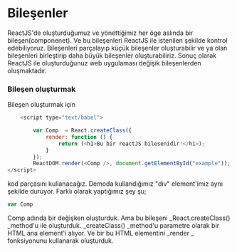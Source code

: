 # Bileşenler

ReactJS'de oluşturduğumuz ve yönettiğimiz her öge aslında bir bileşen\(componenet\). Ve bu bileşenleri ReactJS ile istenilen şekilde kontrol edebiliyoruz. Bileşenleri parçalayıp küçük bileşenler oluşturabilir ve ya olan bileşenleri birleştirip daha büyük bileşenler oluşturabiliriz. Sonuç olarak ReactJS ile oluşturduğunuz web uygulaması değişik bileşenlerden oluşmaktadır.

### Bileşen oluşturmak

Bileşen oluşturmak için

```js
    <script type="text/babel">

        var Comp  = React.createClass({
            render: function () {
                return (<h1>Bu bir reactJS bilesenidir!</h1>);
            }
        });
        ReactDOM.render(<Comp />, document.getElementById("example"));
</script>
```

kod parçasını kullanacağız. Demoda kullandığımız "div" element'imiz aynı şekilde duruyor. Farklı olarak yaptığımız şey şu;

```js
var Comp
```

Comp adında bir değişken oluşturduk. Ama bu bileşeni    _React.createClass\(\) _method'u ile oluşturduk. _createClass\(\) _method'u parametre olarak bir HTML ana element'i alıyor. Ve bir bu HTML elementini _render _ fonksiyonunu kullanarak oluşturduk.

